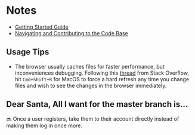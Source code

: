 # Notes

* [Getting Started Guide](https://github.com/dchege711/lace_up/blob/master/getting_started.md)
* [Navigating and Contributing to the Code Base](https://github.com/dchege711/lace_up/blob/master/navigating_the_code_base.md)

## Usage Tips

* The browser usually caches files for faster performance, but inconveniences debugging. Following this [thread](https://stackoverflow.com/questions/41144565/flask-does-not-see-change-in-js-file) from Stack Overflow, hit `Cmd+Shift+R` for MacOS to force a hard refresh any time you change files and wish to see the changes in the browser immediately.

## Dear Santa, All I want for the master branch is...

:soon: Once a user registers, take them to their account directly instead of making them log in once more.
